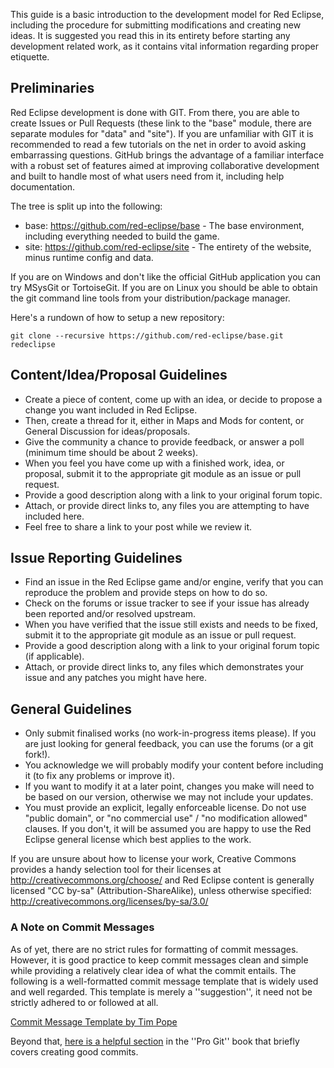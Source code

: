 This guide is a basic introduction to the development model for Red Eclipse, including the procedure for submitting modifications and creating new ideas. It is suggested you read this in its entirety before starting any development related work, as it contains vital information regarding proper etiquette.

## Preliminaries

Red Eclipse development is done with GIT. From there, you are able to create Issues or Pull Requests (these link to the "base" module, there are separate modules for "data" and "site"). If you are unfamiliar with GIT it is recommended to read a few tutorials on the net in order to avoid asking embarrassing questions. GitHub brings the advantage of a familiar interface with a robust set of features aimed at improving collaborative development and built to handle most of what users need from it, including help documentation.

The tree is split up into the following:

* base: https://github.com/red-eclipse/base - The base environment, including everything needed to build the game.
* site: https://github.com/red-eclipse/site - The entirety of the website, minus runtime config and data.

If you are on Windows and don't like the official GitHub application you can try MSysGit or TortoiseGit. If you are on Linux you should be able to obtain the git command line tools from your distribution/package manager.

Here's a rundown of how to setup a new repository:

    git clone --recursive https://github.com/red-eclipse/base.git redeclipse

## Content/Idea/Proposal Guidelines

*    Create a piece of content, come up with an idea, or decide to propose a change you want included in Red Eclipse.
*    Then, create a thread for it, either in Maps and Mods for content, or General Discussion for ideas/proposals.
*    Give the community a chance to provide feedback, or answer a poll (minimum time should be about 2 weeks).
*    When you feel you have come up with a finished work, idea, or proposal, submit it to the appropriate git module as an issue or pull request.
*    Provide a good description along with a link to your original forum topic.
*    Attach, or provide direct links to, any files you are attempting to have included here.
*    Feel free to share a link to your post while we review it.

## Issue Reporting Guidelines

*    Find an issue in the Red Eclipse game and/or engine, verify that you can reproduce the problem and provide steps on how to do so.
*    Check on the forums or issue tracker to see if your issue has already been reported and/or resolved upstream.
*    When you have verified that the issue still exists and needs to be fixed, submit it to the appropriate git module as an issue or pull request.
*    Provide a good description along with a link to your original forum topic (if applicable).
*    Attach, or provide direct links to, any files which demonstrates your issue and any patches you might have here.

## General Guidelines

*    Only submit finalised works (no work-in-progress items please). If you are just looking for general feedback, you can use the forums (or a git fork!).
*    You acknowledge we will probably modify your content before including it (to fix any problems or improve it).
*    If you want to modify it at a later point, changes you make will need to be based on our version, otherwise we may not include your updates.
*    You must provide an explicit, legally enforceable license. Do not use "public domain", or "no commercial use" / "no modification allowed" clauses. If you don't, it will be assumed you are happy to use the Red Eclipse general license which best applies to the work.

If you are unsure about how to license your work, Creative Commons provides a handy selection tool for their licenses at http://creativecommons.org/choose/ and Red Eclipse content is generally licensed "CC by-sa" (Attribution-ShareAlike), unless otherwise specified: http://creativecommons.org/licenses/by-sa/3.0/

### A Note on Commit Messages

As of yet, there are no strict rules for formatting of commit messages. However, it is good practice to keep commit messages clean and simple while providing a relatively clear idea of what the commit entails. The following is a well-formatted commit message template that is widely used and well regarded. This template is merely a ''suggestion'', it need not be strictly adhered to or followed at all.

[Commit Message Template by Tim Pope](http://tbaggery.com/2008/04/19/a-note-about-git-commit-messages.html)

Beyond that, [here is a helpful section](http://git-scm.com/book/ch5-2.html#Commit-Guidelines) in the ''Pro Git'' book that briefly covers creating good commits.
